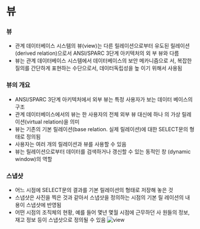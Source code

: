 # 뷰

### 뷰
- 관계 데이터베이스 시스템의 뷰(view)는 다른 릴레이션으로부터 유도된
릴레이션(derived relation)으로서 ANSI/SPARC 3단계 아키텍처의 외
부 뷰와 다름
- 뷰는 관계 데이터베이스 시스템에서 데이터베이스의 보안 메카니즘으로
서, 복잡한 질의를 간단하게 표현하는 수단으로서, 데이터독립성을 높
이기 위해서 사용됨

### 뷰의 개요
- ANSI/SPARC 3단계 아키텍처에서 외부 뷰는 특정 사용자가 보는 데이터
베이스의 구조
- 관계 데이터베이스에서의 뷰는 한 사용자의 전체 외부 뷰 대신에 하나
의 가상 릴레이션(virtual relation)을 의미
- 뷰는 기존의 기본 릴레이션(base relation. 실제 릴레이션)에 대한
SELECT문의 형태로 정의됨
- 사용자는 여러 개의 릴레이션과 뷰를 사용할 수 있음
- 뷰는 릴레이션으로부터 데이터를 검색하거나 갱신할 수 있는 동적인 창
(dynamic window)의 역할

### 스냅샷
- 어느 시점에 SELECT문의 결과를 기본 릴레이션의 형태로 저장해 놓은
것
- 스냅샷은 사진을 찍은 것과 같아서 스냅샷을 정의하는 시점의 기본 릴
레이션의 내용이 스냅샷에 반영됨
- 어떤 시점의 조직체의 현황, 예를 들어 몇년 몇월 시점에 근무하던 사
원들의 정보, 재고 정보 등이 스냅샷으로 정의될 수 있음
![view](https://user-images.githubusercontent.com/46295659/52165460-66f36f80-2744-11e9-821f-f51a20a5834e.JPG)
